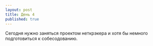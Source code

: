```yaml
---
layout: post
title: День 4
published: true
---
```


Сегодня нужно заняться проектом неткрэкера и хотя бы немного подготовиться к собесодованию.
